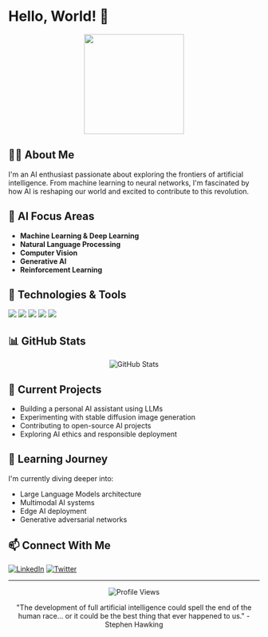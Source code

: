 # Hello, World! 👋 

<div align="center">
  <img src="https://media.giphy.com/media/v1.Y2lkPTc5MGI3NjExZjM4NWIzYzY4YzZlMmRhOWRlMDEyMzM4YTY2OWRkODEwOWQ1NTM1YiZlcD12MV9pbnRlcm5hbF9naWZzX2dpZklkJmN0PWc/077i6AULCXc0FKTj9s/giphy.gif" width="200"/>
</div>

## 👨‍💻 About Me

I'm an AI enthusiast passionate about exploring the frontiers of artificial intelligence. From machine learning to neural networks, I'm fascinated by how AI is reshaping our world and excited to contribute to this revolution.

## 🤖 AI Focus Areas

- **Machine Learning & Deep Learning**
- **Natural Language Processing**
- **Computer Vision**
- **Generative AI**
- **Reinforcement Learning**

## 🔧 Technologies & Tools

![](https://img.shields.io/badge/Code-Python-informational?style=flat&logo=python&logoColor=white&color=2bbc8a)
![](https://img.shields.io/badge/Tools-TensorFlow-informational?style=flat&logo=tensorflow&logoColor=white&color=2bbc8a)
![](https://img.shields.io/badge/Tools-PyTorch-informational?style=flat&logo=pytorch&logoColor=white&color=2bbc8a)
![](https://img.shields.io/badge/Tools-Scikit_Learn-informational?style=flat&logo=scikit-learn&logoColor=white&color=2bbc8a)
![](https://img.shields.io/badge/Tools-Hugging_Face-informational?style=flat&logo=huggingface&logoColor=white&color=2bbc8a)

## 📊 GitHub Stats

<div align="center">
  <img src="https://github-readme-stats.vercel.app/api?username=YourUsername&show_icons=true&theme=radical" alt="GitHub Stats" />
</div>

## 🧠 Current Projects

- Building a personal AI assistant using LLMs
- Experimenting with stable diffusion image generation
- Contributing to open-source AI projects
- Exploring AI ethics and responsible deployment

## 🌱 Learning Journey

I'm currently diving deeper into:
- Large Language Models architecture
- Multimodal AI systems
- Edge AI deployment
- Generative adversarial networks

## 📫 Connect With Me

[![LinkedIn](https://img.shields.io/badge/LinkedIn-0077B5?style=for-the-badge&logo=linkedin&logoColor=white)](https://linkedin.com/in/Dendi_rivaldi)
[![Twitter](https://img.shields.io/badge/Twitter-1DA1F2?style=for-the-badge&logo=twitter&logoColor=white)](https://twitter.com/YourUsername)

---

<div align="center">
  <img src="https://komarev.com/ghpvc/?username=YourUsername&color=blueviolet" alt="Profile Views"/>
  <p>"The development of full artificial intelligence could spell the end of the human race... or it could be the best thing that ever happened to us." - Stephen Hawking</p>
</div>

